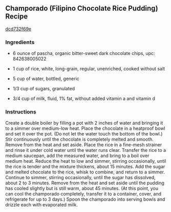 ## Champorado (Filipino Chocolate Rice Pudding) Recipe

[dcd732f69e](http://www.chowhound.com/recipes/champorado-filipino-chocolate-rice-pudding-30378)

### Ingredients

 - 6 ounce of pascha, organic bitter-sweet dark chocolate chips, upc: 842638005022

 - 1 cup of rice, white, long-grain, regular, unenriched, cooked without salt

 - 5 cup of water, bottled, generic

 - 1/3 cup of sugars, granulated

 - 3/4 cup of milk, fluid, 1% fat, without added vitamin a and vitamin d

### Instructions

Create a double boiler by filling a pot with 2 inches of water and bringing it to a simmer over medium-low heat. Place the chocolate in a heatproof bowl and set it over the pot. (Do not let the water touch the bottom of the bowl.) Stir continuously until the chocolate is completely melted and smooth. Remove from the heat and set aside. Place the rice in a fine-mesh strainer and rinse it under cold water until the water runs clear. Transfer the rice to a medium saucepan, add the measured water, and bring to a boil over medium heat. Reduce the heat to low and simmer, stirring occasionally, until the rice is tender and the mixture thickens, about 15 minutes. Add the sugar and melted chocolate to the rice, whisk to combine, and return to a simmer. Continue to simmer, stirring occasionally, until the sugar has dissolved, about 2 to 3 minutes. Remove from the heat and set aside until the pudding has cooled slightly but is still warm, about 45 minutes. (At this point, you can cool the champorado completely, transfer it to a container, cover, and refrigerate for up to 3 days.) Spoon the champorado into serving bowls and drizzle each with evaporated milk.